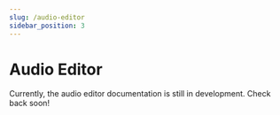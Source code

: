 ```yaml
---
slug: /audio-editor
sidebar_position: 3
---
```


# Audio Editor

Currently, the audio editor documentation is still in development. Check back soon!
<!-- 
```mdx-code-block
import DocCardList from '@theme/DocCardList';
import {useCurrentSidebarCategory} from '@docusaurus/theme-common';

<DocCardList items={useCurrentSidebarCategory().items}/>
``` -->
